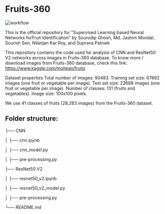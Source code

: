 # Fruits-360

![workflow](https://user-images.githubusercontent.com/51257384/112630435-97825000-8e5b-11eb-82f8-46738c6cc351.png)

This is the official repository for "Supervised Learning based Neural Networks forFruit Identification" by Sourodip Ghosh, Md. Jashim Mondal, Sourish Sen, Nilanjan Kar Roy, and Suprava Patnaik

This repository contains the code used for analysis of CNN and ResNet50 V2 networks across images in Fruits-360 database. To know more / download images from Fruits-360 database, check this link: https://www.kaggle.com/moltean/fruits

Dataset properties
Total number of images: 90483.
Training set size: 67692 images (one fruit or vegetable per image).
Test set size: 22688 images (one fruit or vegetable per image).
Number of classes: 131 (fruits and vegetables).
Image size: 100x100 pixels.

We use 41 classes of fruits (28,283 images) from the Fruits-360 dataset. 

## Folder structure:

├── CNN

│   ├── cnn.ipynb

│   ├── cnn_model.py

│   ├── pre-processing.py

├── ResNet50 V2

│   ├── resnet50_v2.ipynb

│   ├── resnet50_v2_model.py

│   ├── pre-processing.py

└── README.md
